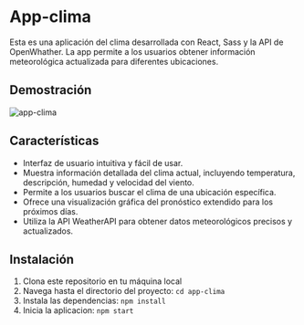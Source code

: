 # App-clima

Esta es una aplicación del clima desarrollada con React, Sass y la API de OpenWhather. La app permite a los usuarios obtener información meteorológica actualizada para diferentes ubicaciones.

## Demostración

![app-clima](https://github.com/JuanPE44/app-clima/assets/89142353/425c66ad-62f3-42ed-b31a-f3001965d483)

## Características

- Interfaz de usuario intuitiva y fácil de usar.
- Muestra información detallada del clima actual, incluyendo temperatura, descripción, humedad y velocidad del viento.
- Permite a los usuarios buscar el clima de una ubicación específica.
- Ofrece una visualización gráfica del pronóstico extendido para los próximos días.
- Utiliza la API WeatherAPI para obtener datos meteorológicos precisos y actualizados.

## Instalación

1. Clona este repositorio en tu máquina local
2. Navega hasta el directorio del proyecto: `cd app-clima` 
3. Instala las dependencias: `npm install`
4. Inicia la aplicacion: `npm start`



